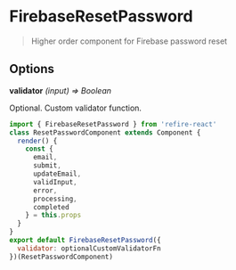 # FirebaseResetPassword

> Higher order component for Firebase password reset

## Options

**validator** *(input) => Boolean*

Optional. Custom validator function.

```js
import { FirebaseResetPassword } from 'refire-react'
class ResetPasswordComponent extends Component {
  render() {
    const {
      email,
      submit,
      updateEmail,
      validInput,
      error,
      processing,
      completed
    } = this.props
  }
}
export default FirebaseResetPassword({
  validator: optionalCustomValidatorFn
})(ResetPasswordComponent)
```
